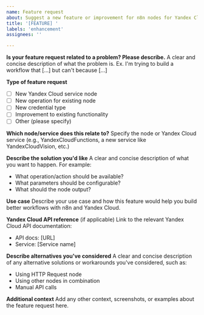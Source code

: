 ```yaml
---
name: Feature request
about: Suggest a new feature or improvement for n8n nodes for Yandex Cloud
title: '[FEATURE] '
labels: 'enhancement'
assignees: ''

---
```


**Is your feature request related to a problem? Please describe.**
A clear and concise description of what the problem is. Ex. I'm trying to build a workflow that [...] but can't because [...]

**Type of feature request**
- [ ] New Yandex Cloud service node
- [ ] New operation for existing node
- [ ] New credential type
- [ ] Improvement to existing functionality
- [ ] Other (please specify)

**Which node/service does this relate to?**
Specify the node or Yandex Cloud service (e.g., YandexCloudFunctions, a new service like YandexCloudVision, etc.)

**Describe the solution you'd like**
A clear and concise description of what you want to happen. For example:
- What operation/action should be available?
- What parameters should be configurable?
- What should the node output?

**Use case**
Describe your use case and how this feature would help you build better workflows with n8n and Yandex Cloud.

**Yandex Cloud API reference** (if applicable)
Link to the relevant Yandex Cloud API documentation:
- API docs: [URL]
- Service: [Service name]

**Describe alternatives you've considered**
A clear and concise description of any alternative solutions or workarounds you've considered, such as:
- Using HTTP Request node
- Using other nodes in combination
- Manual API calls

**Additional context**
Add any other context, screenshots, or examples about the feature request here.
